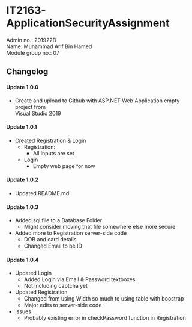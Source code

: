# IT2163-ApplicationSecurityAssignment
Admin no.: 201922D \
Name: Muhammad Arif Bin Hamed \
Module group no.: 07



## Changelog
#### Update 1.0.0
* Create and upload to Github with ASP.NET Web Application empty project from\
Visual Studio 2019

#### Update 1.0.1
* Created Registration & Login
    * Registration:
        * All inputs are set
    * Login
        * Empty web page for now

#### Update 1.0.2
* Updated README.md

#### Update 1.0.3
* Added sql file to a Database Folder
    * Might consider moving that file somewhere else more secure
* Added more to Registration server-side code
    * DOB and card details
    * Changed Email to be ID

#### Update 1.0.4
* Updated Login
    * Added Login via Email & Password textboxes
    * Not including captcha yet
* Updated Registration
    * Changed from using Width so much to using table with boostrap
    * Major edits to server-side code
* Issues
    * Probably existing error in checkPassword function in Registration















